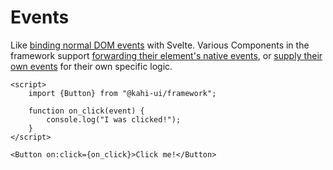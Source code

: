 # Events

Like [binding normal DOM events](https://svelte.dev/tutorial/dom-events) with Svelte. Various Components in the framework support [forwarding their element's native events](https://kahi-ui.nbn.dev/docs/interactables/check#api-reference), or [supply their own events](https://kahi-ui.nbn.dev/docs/overlays/overlay#api-reference) for their own specific logic.

```svelte repl Events Preview
<script>
    import {Button} from "@kahi-ui/framework";

    function on_click(event) {
        console.log("I was clicked!");
    }
</script>

<Button on:click={on_click}>Click me!</Button>
```
